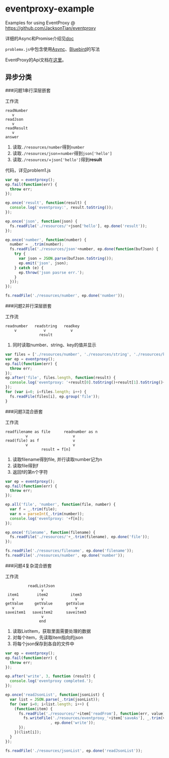 # eventproxy-example
Examples for using EventProxy @ https://github.com/JacksonTian/eventproxy

详细的Async和Promise介绍见[doc](https://github.com/albin3/eventproxy-example/tree/master/doc)

`problemx.js`中包含使用[Async](https://github.com/caolan/async)、[Bluebird](https://github.com/petkaantonov/bluebird)的写法

EventProxy的Api文档在[这里](http://html5ify.com/eventproxy/api.html)。

## 异步分类

###问题1串行深层嵌套

工作流

```
readNumber
   v
readJson
   v
readResult
   v
answer
```

1. 读取`./resources/number`得到`number`
2. 读取`./resources/json`+`number`得到`json['hello']`
3. 读取`./resources/`+`json['hello']`得到**result**

代码，详见problem1.js

```js
var ep = eventproxy();
ep.fail(function(err) {
  throw err;
});

ep.once('result', function(result) {
  console.log('eventproxy:', result.toString());
});

ep.once('json', function(json) {
  fs.readFile('./resources/'+json['hello'], ep.done('result'));
});

ep.once('number', function(number) {
  number = _.trim(number);
  fs.readFile('./resources/json'+number, ep.done(function(bufJson) {
    try {
      var json = JSON.parse(bufJson.toString());
      ep.emit('json', json);
    } catch (e) {
      ep.throw('json pasrse err.');
    }
  }));
});

fs.readFile('./resources/number', ep.done('number'));
```

###问题2并行深层嵌套

工作流

```
readnumber   readstring   readkey
    v            v           v
               result
```

1. 同时读取number、string、key的值并显示

```js
var files = ['./resources/number', './resources/string', './resources/key'];
var ep = eventproxy();
ep.fail(function(err) {
  throw err;
});
ep.after('file', files.length, function(result) {
  console.log('eventproxy: '+result[0].toString()+result[1].toString()+result[2].toString());
});
for (var i=0; i<files.length; i++) {
  fs.readFile(files[i], ep.group('file'));
}
```

###问题3混合嵌套

工作流

```
readfilename as file      readnumber as n
         v                    v
read(file) as f               v
         v                    v
                result = f[n]
```

1. 读取filename得到file, 并行读取number记为n
2. 读取file得到f
3. 返回f的第n个字符

```js
var ep = eventproxy();
ep.fail(function(err) {
  throw err;
});

ep.all('file', 'number', function(file, number) {
  var f = _.trim(file);
  var n = parseInt(_.trim(number));
  console.log('eventproxy: '+f[n]);
});

ep.once('filename', function(filename) {
  fs.readFile('./resources/'+_.trim(filename), ep.done('file'));
});

fs.readFile('./resources/filename', ep.done('filename'));
fs.readFile('./resources/number', ep.done('number'));
```

###问题4复杂混合嵌套

工作流

```
          readListJson
                v
 item1        item2          item3
   v            v              v
getValue     getValue      getValue
   v            v              v
saveitem1   saveitem2      saveitem3
                v
               end
```

1. 读取ListItem，获取里面需要处理的数据
2. 对每个item，先读取item指向的json
3. 将每个json保存到各自的文件中

```js
var ep = eventproxy();
ep.fail(function(err) {
  throw err;
});

ep.after('write', 3, function (result) {
  console.log('eventproxy completed.');
});

ep.once('readJsonList', function(jsonList) {
  var list = JSON.parse(_.trim(jsonList));
  for (var i=0; i<list.length; i++) {
    (function(item) {
      fs.readFile('./resources/'+item['readFrom'], function(err, value) {
        fs.writeFile('./resources/eventproxy_'+item['saveAs'], _.trim(value)+'\n'
                    , ep.done('write'));
      });
    })(list[i]);
  }
});

fs.readFile('./resources/jsonList', ep.done('readJsonList'));
```
